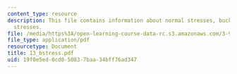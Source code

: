 ```yaml
---
content_type: resource
description: This file contains information about normal stresses, buckling, and shear
  stresses.
file: /media/https%3A/open-learning-course-data-rc.s3.amazonaws.com/3-91-mechanical-behavior-of-plastics-spring-2007/19f0e5ed0cd050837baa34bff76ad347_13_bstress.pdf
file_type: application/pdf
resourcetype: Document
title: 13_bstress.pdf
uid: 19f0e5ed-0cd0-5083-7baa-34bff76ad347
---
```

